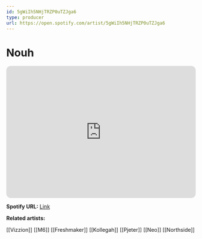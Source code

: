 ```yaml
---
id: 5gWiIh5NHjTRZP0uTZJga6
type: producer
url: https://open.spotify.com/artist/5gWiIh5NHjTRZP0uTZJga6
---
```

# Nouh

<iframe style="border-radius:12px" src="https://open.spotify.com/embed/artist/5gWiIh5NHjTRZP0uTZJga6" width="100%" height="352" frameBorder="0" allowfullscreen="" allow="autoplay; clipboard-write; encrypted-media; fullscreen; picture-in-picture" loading="lazy"></iframe>

**Spotify URL:** [Link](https://open.spotify.com/artist/5gWiIh5NHjTRZP0uTZJga6)

**Related artists:**

[[Vizzion]]
[[M6]]
[[Freshmaker]]
[[Kollegah]]
[[Pjeter]]
[[Neo]]
[[Northside]]
